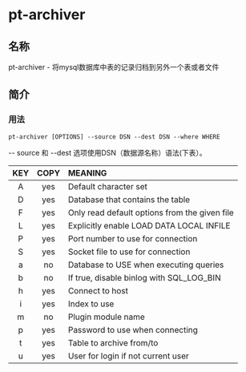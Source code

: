 # pt-archiver

## 名称

pt-archiver - 将mysql数据库中表的记录归档到另外一个表或者文件

## 简介

### 用法
```
pt-archiver [OPTIONS] --source DSN --dest DSN --where WHERE
```
-- source 和 --dest 选项使用DSN（数据源名称）语法(下表）。

  |KEY  |COPY  |MEANING|
  |:---:|:---: |:---|
  |A    |yes   |Default character set|
  |D    |yes   |Database that contains the table|
  |F    |yes   |Only read default options from the given file|
  |L    |yes   |Explicitly enable LOAD DATA LOCAL INFILE|
  |P    |yes   |Port number to use for connection|
  |S    |yes   |Socket file to use for connection|
  |a    |no    |Database to USE when executing queries|
  |b    |no    |If true, disable binlog with SQL_LOG_BIN|
  |h    |yes   |Connect to host|
  |i    |yes   |Index to use|
  |m    |no    |Plugin module name|
  |p    |yes   |Password to use when connecting|
  |t    |yes   |Table to archive from/to|
  |u    |yes   |User for login if not current user|
